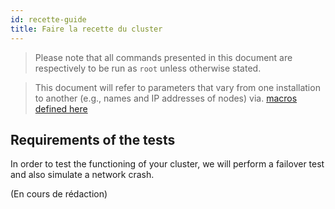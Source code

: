 ```yaml
---
id: recette-guide
title: Faire la recette du cluster
---
```


> Please note that all commands presented in this document are respectively to be run as `root` unless otherwise stated.

> This document will refer to parameters that vary from one installation to another (e.g., names and IP addresses of nodes) via. [macros defined here](../../installation/installation-of-centreon-ha/installation-2-nodes.html#defining-names-and-IP-addresses-of-servers)

## Requirements of the tests

In order to test the functioning of your cluster, we will perform a failover test and also simulate a network crash.

(En cours de rédaction)

